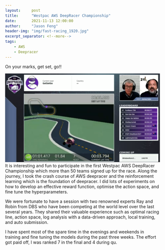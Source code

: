 ```yaml
---
layout:     post
title:      "Westpac AWS DeepRacer Championship"
date:       2021-11-13 12:00:00
author:     "Jason Feng"
header-img: "img/fast-racing_1920.jpg"
excerpt_separator: <!--more-->
tags:
    - AWS
    - Deepracer
---
```

On your marks, get set, go!!
<!--more-->
![](/img/2021-11-13-westpac-final-getsetgo.png)
It is interesting and fun to participate in the first Westpac AWS DeepRacer Championship which more than 50 teams signed up for the race. Along the journey, I took the crash course of AWS deepracer and the reinforcement learning which is the foundation of deepracer. I did lots of experiments on how to develop an effective reward function, optimise the action space, and fine tune the hyperparameters.

We were fortunate to have a session with two renowned experts Ray and Robin from DBS who have been competing at the world level over the last several years. They shared their valuable experience such as optimal racing line, action space, log analysis with a data-driven approach, local training, and auto submission.

I have spent most of the spare time in the evenings and weekends in training and fine tuning the models during the past three weeks. The effort got paid off, I was ranked 7 in the final and 4 during qu.
